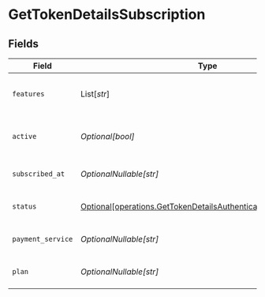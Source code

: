 # GetTokenDetailsSubscription


## Fields

| Field                                                                                                                                      | Type                                                                                                                                       | Required                                                                                                                                   | Description                                                                                                                                | Example                                                                                                                                    |
| ------------------------------------------------------------------------------------------------------------------------------------------ | ------------------------------------------------------------------------------------------------------------------------------------------ | ------------------------------------------------------------------------------------------------------------------------------------------ | ------------------------------------------------------------------------------------------------------------------------------------------ | ------------------------------------------------------------------------------------------------------------------------------------------ |
| `features`                                                                                                                                 | List[*str*]                                                                                                                                | :heavy_minus_sign:                                                                                                                         | List of features allowed on your Plex Pass subscription                                                                                    |                                                                                                                                            |
| `active`                                                                                                                                   | *Optional[bool]*                                                                                                                           | :heavy_minus_sign:                                                                                                                         | If the account's Plex Pass subscription is active                                                                                          | true                                                                                                                                       |
| `subscribed_at`                                                                                                                            | *OptionalNullable[str]*                                                                                                                    | :heavy_minus_sign:                                                                                                                         | Date the account subscribed to Plex Pass                                                                                                   | 2021-04-12T18:21:12Z                                                                                                                       |
| `status`                                                                                                                                   | [Optional[operations.GetTokenDetailsAuthenticationResponseStatus]](../../models/operations/gettokendetailsauthenticationresponsestatus.md) | :heavy_minus_sign:                                                                                                                         | String representation of subscriptionActive                                                                                                | Inactive                                                                                                                                   |
| `payment_service`                                                                                                                          | *OptionalNullable[str]*                                                                                                                    | :heavy_minus_sign:                                                                                                                         | Payment service used for your Plex Pass subscription                                                                                       |                                                                                                                                            |
| `plan`                                                                                                                                     | *OptionalNullable[str]*                                                                                                                    | :heavy_minus_sign:                                                                                                                         | Name of Plex Pass subscription plan                                                                                                        |                                                                                                                                            |